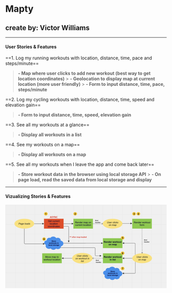 # Mapty

## create by: Victor Williams

---

#### User Stories & Features

==1. Log my running workouts with location, distance, time, pace and steps/minute==

> **- Map where user clicks to add new workout (best way to get location coordinates)** > **- Geolocation to display map at current location (more user friendly)** > **- Form to input distance, time, pace, steps/minute**

==2. Log my cycling workouts with location, distance, time, speed and elevation gain==

> **- Form to input distance, time, speed, elevation gain**

==3. See all my workouts at a glance==

> **- Display all workouts in a list**

==4. See my workouts on a map==

> **- Display all workouts on a map**

==5. See all my workouts when I leave the app and come back later==

> **- Store workout data in the browser using local storage API** > **- On page load, read the saved data from local storage and display**

---

#### Vizualizing Stories & Features

![user flowchart](./assets/flowchart.png)
